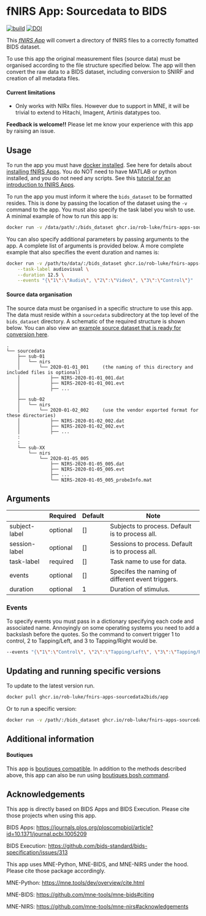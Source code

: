 # fNIRS App: Sourcedata to BIDS

[![build](https://github.com/rob-luke/fnirs-apps-sourcedata2bids/actions/workflows/ghregistry.yml/badge.svg)](https://github.com/rob-luke/fnirs-apps-sourcedata2bids/actions/workflows/ghregistry.yml)
[![DOI](https://zenodo.org/badge/DOI/10.5281/zenodo.4999340.svg)](https://doi.org/10.5281/zenodo.4999340)


This [*fNIRS App*](http://fnirs-apps.org) will convert a directory of fNIRS files to a correctly fomatted BIDS dataset.

To use this app the original measurement files (source data) must be organised according to the file structure specified below.
The app will then convert the raw data to a BIDS dataset, including conversion to SNIRF and creation of all metadata files.

#### Current limitations

* Only works with NIRx files. However due to support in MNE, it will be trivial to extend to Hitachi, Imagent, Artinis datatypes too.

**Feedback is welcome!!** Please let me know your experience with this app by raising an issue.  


## Usage

To run the app you must have [docker installed](https://docs.docker.com/get-docker/). See here for details about [installing fNIRS Apps](http://fnirs-apps.org/overview//). You do NOT need to have MATLAB or python installed, and you do not need any scripts. See this [tutorial for an introduction to fNIRS Apps](http://fnirs-apps.org/tutorial/).

To run the app you must inform it where the `bids_dataset` to be formatted resides.
This is done by passing the location of the dataset using the `-v` command to the app.
You must also specify the task label you wish to use.
A minimal example of how to run this app is:

```bash
docker run -v /data/path/:/bids_dataset ghcr.io/rob-luke/fnirs-apps-sourcedata2bids/app --task-label exampletask
```

You can also specify additional parameters by passing arguments to the app. A complete list of arguments is provided below.
A more complete example that also specifies the event duration and names is:

```bash
docker run -v /path/to/data/:/bids_dataset ghcr.io/rob-luke/fnirs-apps-sourcedata2bids/app \
    --task-label audiovisual \
    --duration 12.5 \
    --events "{\"1\":\"Audio\", \"2\":\"Video\", \"3\":\"Control\"}"
```

#### Source data organisation

The source data must be organised in a specific structure to use this app.
The data must reside within a `sourcedata` subdirectory at the top level of the `bids_dataset` directory.
A schematic of the required structure is shown below.
You can also view an [example source dataset that is ready for conversion here](https://github.com/rob-luke/BIDS-NIRS-Tapping/tree/00-Raw-data).


```text
.
└── sourcedata
    ├── sub-01
    │   └── nirs
    │       └── 2020-01-01_001     (the naming of this directory and included files is optional)
    │           ├── NIRS-2020-01-01_001.dat
    │           ├── NIRS-2020-01-01_001.evt
    │           ├── ...
    │
    ├── sub-02
    │   └── nirs
    │       └── 2020-01-02_002     (use the vendor exported format for these directories)
    │           ├── NIRS-2020-01-02_002.dat
    │           ├── NIRS-2020-01-02_002.evt
    │           ├── ...
    :
    :
    └── sub-XX
        └── nirs
            └── 2020-01-05_005
                ├── NIRS-2020-01-05_005.dat
                ├── NIRS-2020-01-05_005.evt
                ├── ...
                └── NIRS-2020-01-05_005_probeInfo.mat

```


## Arguments

|                   | Required | Default | Note                                                   |
|-------------------|----------|---------|--------------------------------------------------------|
| subject-label     | optional | []      | Subjects to process. Default is to process all.        |
| session-label     | optional | []      | Sessions to process. Default is to process all.        |
| task-label        | required | []      | Task name to use for data.                             |
| events            | optional | []      | Specifes the naming of different event triggers.       |
| duration          | optional | 1       | Duration of stimulus.                                  |


### Events

To specify events you must pass in a dictionary specifying each code and associated name.
Annoyingly on some operating systems you need to add a backslash before the quotes.
So the command to convert trigger 1 to control, 2 to Tapping/Left, and 3 to Tapping/Right
would be.

```bash
--events "{\"1\":\"Control\", \"2\":\"Tapping/Left\", \"3\":\"Tapping/Right\"}"
```


## Updating and running specific versions

To update to the latest version run.

```bash
docker pull ghcr.io/rob-luke/fnirs-apps-sourcedata2bids/app
```

Or to run a specific version:

```bash
docker run -v /path/:/bids_dataset ghcr.io/rob-luke/fnirs-apps-sourcedata2bids/app:v1.4.2
```

## Additional information

#### Boutiques

This app is [boutiques compatible](https://boutiques.github.io).
In addition to the methods described above, this app can also be run using [boutiques bosh command](https://boutiques.github.io/doc/index.html).


Acknowledgements
----------------

This app is directly based on BIDS Apps and BIDS Execution. Please cite those projects when using this app.

BIDS Apps: https://journals.plos.org/ploscompbiol/article?id=10.1371/journal.pcbi.1005209

BIDS Execution: https://github.com/bids-standard/bids-specification/issues/313

This app uses MNE-Python, MNE-BIDS, and MNE-NIRS under the hood. Please cite those package accordingly.

MNE-Python: https://mne.tools/dev/overview/cite.html

MNE-BIDS: https://github.com/mne-tools/mne-bids#citing

MNE-NIRS: https://github.com/mne-tools/mne-nirs#acknowledgements
